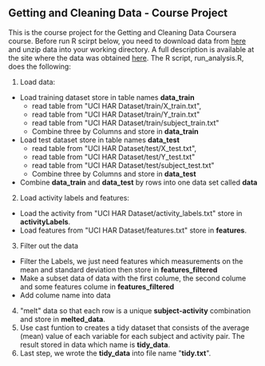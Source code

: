 ## Getting and Cleaning Data - Course Project
This is the course project for the Getting and Cleaning Data Coursera course. 
Before run R scirpt below, you need to download data from [here](https://d396qusza40orc.cloudfront.net/getdata%2Fprojectfiles%2FUCI%20HAR%20Dataset.zip) and unzip data into your working directory. A full description is available at the site where the data was obtained [here](http://archive.ics.uci.edu/ml/datasets/Human+Activity+Recognition+Using+Smartphones).
The R script, run_analysis.R, does the following:
1. Load data:
- Load training dataset store in table names **data_train**
  * read table from "UCI HAR Dataset/train/X_train.txt",  
  * read table from "UCI HAR Dataset/train/Y_train.txt"
  * read table from "UCI HAR Dataset/train/subject_train.txt"
  * Combine three by Columns and store in **data_train**
- Load test dataset store in table names **data_test**
  * read table from "UCI HAR Dataset/test/X_test.txt",  
  * read table from "UCI HAR Dataset/test/Y_test.txt"
  * read table from "UCI HAR Dataset/test/subject_test.txt"
  * Combine three by Columns and store in **data_test**
- Combine **data_train** and **data_test** by rows into one data set called **data**
2. Load activity labels and features:
- Load the activity from "UCI HAR Dataset/activity_labels.txt" store in **activityLabels**.
- Load features from "UCI HAR Dataset/features.txt" store in **features**. 
3. Filter out the data
- Filter the Labels, we just need features which  measurements on the mean and standard deviation then store in **features_filtered**
- Make a subset data of data with the first colume, the second colume and some features colume in **features_filtered**
- Add colume name into data
4. "melt" data so that each row is a unique **subject-activity** combination and store in **melted_data**.
5. Use cast funtion to creates a tidy dataset that consists of the average (mean) value of each variable for each subject and activity pair. The result stored in data which name is **tidy_data**. 
6. Last step, we wrote the **tidy_data** into file name "**tidy.txt**".

